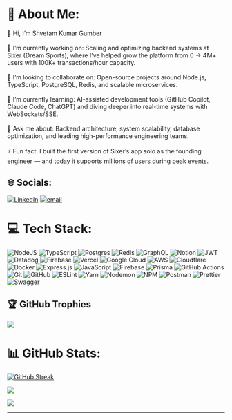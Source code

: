 # 💫 About Me:

👋 Hi, I’m Shvetam Kumar Gumber<br><br>🔭 I’m currently working on: Scaling and optimizing backend systems at Sixer (Dream Sports), where I’ve helped grow the platform from 0 → 4M+ users with 100K+ transactions/hour capacity.<br><br>👯 I’m looking to collaborate on: Open-source projects around Node.js, TypeScript, PostgreSQL, Redis, and scalable microservices.<br><br>🌱 I’m currently learning: AI-assisted development tools (GitHub Copilot, Claude Code, ChatGPT) and diving deeper into real-time systems with WebSockets/SSE.<br><br>💬 Ask me about: Backend architecture, system scalability, database optimization, and leading high-performance engineering teams.<br><br>⚡ Fun fact: I built the first version of Sixer’s app solo as the founding engineer — and today it supports millions of users during peak events.

## 🌐 Socials:

[![LinkedIn](https://img.shields.io/badge/LinkedIn-%230077B5.svg?logo=linkedin&logoColor=white)](https://linkedin.com/in/shvetamk) [![email](https://img.shields.io/badge/Email-D14836?logo=gmail&logoColor=white)](mailto:shvetamgumber@outlook.com)

# 💻 Tech Stack:

![NodeJS](https://img.shields.io/badge/node.js-6DA55F?style=for-the-badge&logo=node.js&logoColor=white) ![TypeScript](https://img.shields.io/badge/typescript-%23007ACC.svg?style=for-the-badge&logo=typescript&logoColor=white) ![Postgres](https://img.shields.io/badge/postgres-%23316192.svg?style=for-the-badge&logo=postgresql&logoColor=white) ![Redis](https://img.shields.io/badge/redis-%23DD0031.svg?style=for-the-badge&logo=redis&logoColor=white) ![GraphQL](https://img.shields.io/badge/-GraphQL-E10098?style=for-the-badge&logo=graphql&logoColor=white) ![Notion](https://img.shields.io/badge/Notion-%23000000.svg?style=for-the-badge&logo=notion&logoColor=white) ![JWT](https://img.shields.io/badge/JWT-black?style=for-the-badge&logo=JSON%20web%20tokens) ![Datadog](https://img.shields.io/badge/datadog-%23632CA6.svg?style=for-the-badge&logo=datadog&logoColor=white) ![Firebase](https://img.shields.io/badge/firebase-%23039BE5.svg?style=for-the-badge&logo=firebase) ![Vercel](https://img.shields.io/badge/vercel-%23000000.svg?style=for-the-badge&logo=vercel&logoColor=white) ![Google Cloud](https://img.shields.io/badge/GoogleCloud-%234285F4.svg?style=for-the-badge&logo=google-cloud&logoColor=white) ![AWS](https://img.shields.io/badge/AWS-%23FF9900.svg?style=for-the-badge&logo=amazon-aws&logoColor=white) ![Cloudflare](https://img.shields.io/badge/Cloudflare-F38020?style=for-the-badge&logo=Cloudflare&logoColor=white) ![Docker](https://img.shields.io/badge/docker-%230db7ed.svg?style=for-the-badge&logo=docker&logoColor=white) ![Express.js](https://img.shields.io/badge/express.js-%23404d59.svg?style=for-the-badge&logo=express&logoColor=%2361DAFB) ![JavaScript](https://img.shields.io/badge/javascript-%23323330.svg?style=for-the-badge&logo=javascript&logoColor=%23F7DF1E) ![Firebase](https://img.shields.io/badge/firebase-a08021?style=for-the-badge&logo=firebase&logoColor=ffcd34) ![Prisma](https://img.shields.io/badge/Prisma-3982CE?style=for-the-badge&logo=Prisma&logoColor=white) ![GitHub Actions](https://img.shields.io/badge/github%20actions-%232671E5.svg?style=for-the-badge&logo=githubactions&logoColor=white) ![Git](https://img.shields.io/badge/git-%23F05033.svg?style=for-the-badge&logo=git&logoColor=white) ![GitHub](https://img.shields.io/badge/github-%23121011.svg?style=for-the-badge&logo=github&logoColor=white) ![ESLint](https://img.shields.io/badge/ESLint-4B3263?style=for-the-badge&logo=eslint&logoColor=white) ![Yarn](https://img.shields.io/badge/yarn-%232C8EBB.svg?style=for-the-badge&logo=yarn&logoColor=white) ![Nodemon](https://img.shields.io/badge/NODEMON-%23323330.svg?style=for-the-badge&logo=nodemon&logoColor=%BBDEAD) ![NPM](https://img.shields.io/badge/NPM-%23CB3837.svg?style=for-the-badge&logo=npm&logoColor=white) ![Postman](https://img.shields.io/badge/Postman-FF6C37?style=for-the-badge&logo=postman&logoColor=white) ![Prettier](https://img.shields.io/badge/prettier-%23F7B93E.svg?style=for-the-badge&logo=prettier&logoColor=black) ![Swagger](https://img.shields.io/badge/-Swagger-%23Clojure?style=for-the-badge&logo=swagger&logoColor=white)

## 🏆 GitHub Trophies

![](https://github-profile-trophy.vercel.app/?username=shvetamKumar&theme=gruvbox&no-frame=false&no-bg=false&margin-w=4)

# 📊 GitHub Stats:

<!-- ![](https://github-readme-stats.vercel.app/api?username=shvetamKumar&theme=dark&hide_border=false&include_all_commits=true&count_private=true)<br/> -->

[![GitHub Streak](https://nirzak-streak-stats.vercel.app?user=shvetamKumar&theme=dark&exclude_days=Sun%2CSat&hide_current_streak=true)](https://git.io/streak-stats)

![](https://github-readme-stats.vercel.app/api/top-langs/?username=shvetamKumar&theme=dark&hide_border=false&include_all_commits=true&count_private=true)

![](https://github-contributor-stats.vercel.app/api?username=shvetamKumar&limit=50&theme=dark&combine_all_yearly_contributions=true)

---

<!-- Proudly created with GPRM ( https://gprm.itsvg.in ) -->
